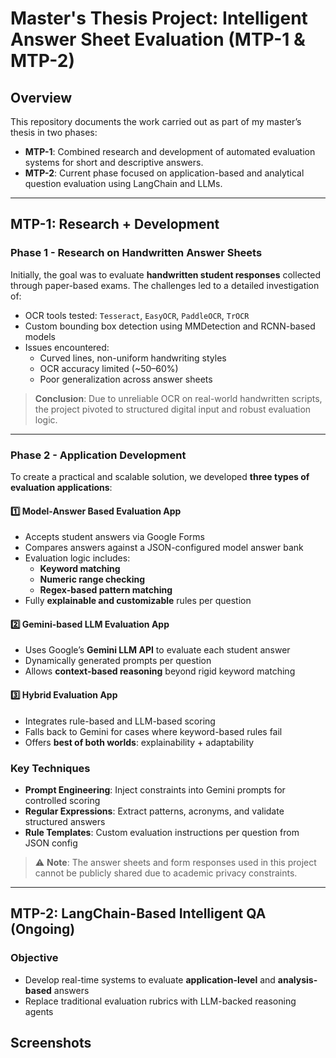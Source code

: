 #  Master's Thesis Project: Intelligent Answer Sheet Evaluation (MTP-1 & MTP-2)

##  Overview

This repository documents the work carried out as part of my master’s thesis in two phases:

- **MTP-1**: Combined research and development of automated evaluation systems for short and descriptive answers.
- **MTP-2**: Current phase focused on application-based and analytical question evaluation using LangChain and LLMs.

---

##  MTP-1: Research + Development

###  Phase 1 - Research on Handwritten Answer Sheets

Initially, the goal was to evaluate **handwritten student responses** collected through paper-based exams. The challenges led to a detailed investigation of:

- OCR tools tested: `Tesseract`, `EasyOCR`, `PaddleOCR`, `TrOCR`
- Custom bounding box detection using MMDetection and RCNN-based models
- Issues encountered:
  - Curved lines, non-uniform handwriting styles
  - OCR accuracy limited (~50–60%)
  - Poor generalization across answer sheets

> **Conclusion**: Due to unreliable OCR on real-world handwritten scripts, the project pivoted to structured digital input and robust evaluation logic.

---

###  Phase 2 - Application Development

To create a practical and scalable solution, we developed **three types of evaluation applications**:

#### 1️⃣ Model-Answer Based Evaluation App

- Accepts student answers via Google Forms
- Compares answers against a JSON-configured model answer bank
- Evaluation logic includes:
  - **Keyword matching**
  - **Numeric range checking**
  - **Regex-based pattern matching**
- Fully **explainable and customizable** rules per question

#### 2️⃣ Gemini-based LLM Evaluation App

- Uses Google’s **Gemini LLM API** to evaluate each student answer
- Dynamically generated prompts per question
- Allows **context-based reasoning** beyond rigid keyword matching

#### 3️⃣ Hybrid Evaluation App

- Integrates rule-based and LLM-based scoring
- Falls back to Gemini for cases where keyword-based rules fail
- Offers **best of both worlds**: explainability + adaptability

###  Key Techniques

- **Prompt Engineering**: Inject constraints into Gemini prompts for controlled scoring
- **Regular Expressions**: Extract patterns, acronyms, and validate structured answers
- **Rule Templates**: Custom evaluation instructions per question from JSON config

> ⚠️ **Note**: The answer sheets and form responses used in this project cannot be publicly shared due to academic privacy constraints.

---

##  MTP-2: LangChain-Based Intelligent QA (Ongoing)

###  Objective

- Develop real-time systems to evaluate **application-level** and **analysis-based** answers
- Replace traditional evaluation rubrics with LLM-backed reasoning agents

##  Screenshots





